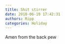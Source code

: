 ```yaml
---
title: Shit stirrer
date: 2018-06-10 17:42:31
authors: Ripp
categories: Holiday
---
```


 Amen from the back pew
